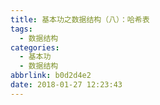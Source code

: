 ```yaml
---
title: 基本功之数据结构（八）：哈希表
tags:
  - 数据结构
categories:
  - 基本功
  - 数据结构
abbrlink: b0d2d4e2
date: 2018-01-27 12:23:43
---
```

